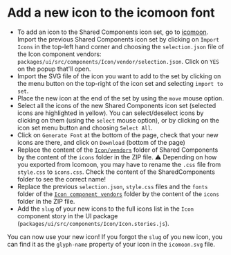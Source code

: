 # Add a new icon to the icomoon font

- To add an icon to the Shared Components icon set, go to [icomoon](https://icomoon.io/app). Import the previous Shared Components icon set by clicking on `Import Icons` in the top-left hand corner and choosing the `selection.json` file of the Icon component vendors: `packages/ui/src/components/Icon/vendor/selection.json`. Click on `YES` on the popup that'll open.
- Import the SVG file of the icon you want to add to the set by clicking on the menu button on the top-right of the icon set and selecting `import to set`.
- Place the new icon at the end of the set by using the `move` mouse option.
- Select all the icons of the new Shared Components icon set (selected icons are highlighted in yellow). You can select/deselect icons by clicking on them (using the `select` mouse option), or by clicking on the icon set menu button and choosing `Select All`.
- Click on `Generate Font` at the bottom of the page, check that your new icons are there, and click on `Download` (bottom of the page)
- Replace the content of the [`Icon/vendors`](https://github.com/shared-components/shared-components/tree/master/packages/ui/src/components/Icon/vendors) folder of Shared Components by the content of the `icons` folder in the ZIP file. :warning: Depending on how you exported from Icomoon, you may have to rename the `.css` file from `style.css` to `icons.css`. Check the content of the SharedComponents folder to see the correct name!
- Replace the previous `selection.json`, `style.css` files and the `fonts` folder of the [`Icon component vendors`](https://github.com/shared-components/shared-components/tree/master/packages/ui/src/components/Icon/vendors) folder by the content of the `icons` folder in the ZIP file.
- Add the `slug` of your new icons to the full icons list in the `Icon` component story in the UI package (`packages/ui/src/components/Icon/Icon.stories.js`).

You can now use your new icon! If you forgot the `slug` of you new icon, you can find it as the `glyph-name` property of your icon in the `icomoon.svg` file.
